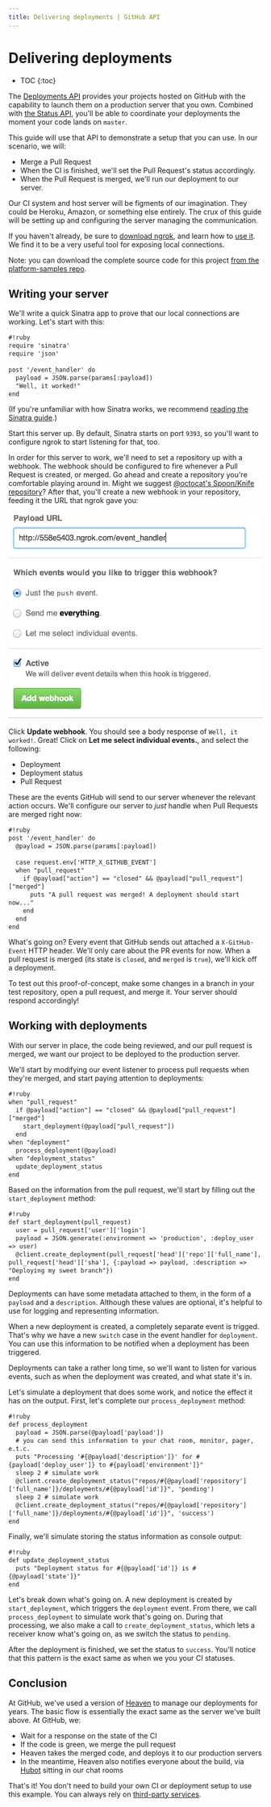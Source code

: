 ```yaml
---
title: Delivering deployments | GitHub API
---
```


# Delivering deployments

* TOC
{:toc}

The [Deployments API][deploy API] provides your projects hosted on GitHub with
the capability to launch them on a production server that you own. Combined with
[the Status API][status API], you'll be able to coordinate your deployments
the moment your code lands on `master`.

This guide will use that API to demonstrate a setup that you can use.
In our scenario, we will:

* Merge a Pull Request
* When the CI is finished, we'll set the Pull Request's status accordingly.
* When the Pull Request is merged, we'll run our deployment to our server.

Our CI system and host server will be figments of our imagination. They could be
Heroku, Amazon, or something else entirely. The crux of this guide will be setting up
and configuring the server managing the communication.

If you haven't already, be sure to [download ngrok][ngrok], and learn how
to [use it][using ngrok]. We find it to be a very useful tool for exposing local
connections.

Note: you can download the complete source code for this project
[from the platform-samples repo][platform samples].

## Writing your server

We'll write a quick Sinatra app to prove that our local connections are working.
Let's start with this:

    #!ruby
    require 'sinatra'
    require 'json'

    post '/event_handler' do
      payload = JSON.parse(params[:payload])
      "Well, it worked!"
    end


(If you're unfamiliar with how Sinatra works, we recommend [reading the Sinatra guide][Sinatra].)

Start this server up. By default, Sinatra starts on port `9393`, so you'll want
to configure ngrok to start listening for that, too.

In order for this server to work, we'll need to set a repository up with a webhook.
The webhook should be configured to fire whenever a Pull Request is created, or merged.
Go ahead and create a repository you're comfortable playing around in. Might we
suggest [@octocat's Spoon/Knife repository](https://github.com/octocat/Spoon-Knife)?
After that, you'll create a new webhook in your repository, feeding it the URL
that ngrok gave you:

![A new ngrok URL](/images/webhook_sample_url.png)

Click **Update webhook**. You should see a body response of `Well, it worked!`.
Great! Click on **Let me select individual events.**, and select the following:

* Deployment
* Deployment status
* Pull Request

These are the events GitHub will send to our server whenever the relevant action
occurs. We'll configure our server to *just* handle when Pull Requests are merged
right now:

    #!ruby
    post '/event_handler' do
      @payload = JSON.parse(params[:payload])

      case request.env['HTTP_X_GITHUB_EVENT']
      when "pull_request"
        if @payload["action"] == "closed" && @payload["pull_request"]["merged"]
          puts "A pull request was merged! A deployment should start now..."
        end
      end
    end

What's going on? Every event that GitHub sends out attached a `X-GitHub-Event`
HTTP header. We'll only care about the PR events for now. When a pull request is
merged (its state is `closed`, and `merged` is `true`), we'll kick off a deployment.

To test out this proof-of-concept, make some changes in a branch in your test
repository, open a pull request, and merge it. Your server should respond accordingly!

## Working with deployments

With our server in place, the code being reviewed, and our pull request
is merged, we want our project to be deployed to the production server.

We'll start by modifying our event listener to process pull requests when they're
merged, and start paying attention to deployments:

    #!ruby
    when "pull_request"
      if @payload["action"] == "closed" && @payload["pull_request"]["merged"]
        start_deployment(@payload["pull_request"])
      end
    when "deployment"
      process_deployment(@payload)
    when "deployment_status"
      update_deployment_status
    end

Based on the information from the pull request, we'll start by filling out the
`start_deployment` method:

    #!ruby
    def start_deployment(pull_request)
      user = pull_request['user']['login']
      payload = JSON.generate(:environment => 'production', :deploy_user => user)
      @client.create_deployment(pull_request['head']['repo']['full_name'], pull_request['head']['sha'], {:payload => payload, :description => "Deploying my sweet branch"})
    end

Deployments can have some metadata attached to them, in the form of a `payload`
and a `description`. Although these values are optional, it's helpful to use
for logging and representing information.

When a new deployment is created, a completely separate event is trigged. That's
why we have a new `switch` case in the event handler for `deployment`. You can
use this information to be notified when a deployment has been triggered.

Deployments can take a rather long time, so we'll want to listen for various events,
such as when the deployment was created, and what state it's in.

Let's simulate a deployment that does some work, and notice the effect it has on
the output. First, let's complete our `process_deployment` method:

    #!ruby
    def process_deployment
      payload = JSON.parse(@payload['payload'])
      # you can send this information to your chat room, monitor, pager, e.t.c.
      puts "Processing '#{@payload['description']}' for #{payload['deploy_user']} to #{payload['environment']}"
      sleep 2 # simulate work
      @client.create_deployment_status("repos/#{@payload['repository']['full_name']}/deployments/#{@payload['id']}", 'pending')
      sleep 2 # simulate work
      @client.create_deployment_status("repos/#{@payload['repository']['full_name']}/deployments/#{@payload['id']}", 'success')
    end

Finally, we'll simulate storing the status information as console output:

    #!ruby
    def update_deployment_status
      puts "Deployment status for #{@payload['id']} is #{@payload['state']}"
    end

Let's break down what's going on. A new deployment is created by `start_deployment`,
which triggers the `deployment` event. From there, we call `process_deployment`
to simulate work that's going on. During that processing, we also make a call to
`create_deployment_status`, which lets a receiver know what's going on, as we
switch the status to `pending`.

After the deployment is finished, we set the status to `success`. You'll notice
that this pattern is the exact same as when we you your CI statuses.

## Conclusion

At GitHub, we've used a version of [Heaven][heaven] to manage
our deployments for years. The basic flow is essentially the exact same as the
server we've built above. At GitHub, we:

* Wait for a response on the state of the CI
* If the code is green, we merge the pull request
* Heaven takes the merged code, and deploys it to our production servers
* In the meantime, Heaven also notifies everyone about the build, via [Hubot][hubot] sitting in our chat rooms

That's it! You don't need to build your own CI or deployment setup to use this example.
You can always rely on [third-party services][integrations].

[deploy API]: /v3/repos/deployments/
[status API]: /guides/building-a-ci-server
[ngrok]: https://ngrok.com/
[using ngrok]: /webhooks/configuring/#using-ngrok
[platform samples]: https://github.com/github/platform-samples/tree/master/api/ruby/delivering-deployments
[Sinatra]: http://www.sinatrarb.com/
[webhook]: /webhooks/
[octokit.rb]: https://github.com/octokit/octokit.rb
[access token]: https://help.github.com/articles/creating-an-access-token-for-command-line-use
[travis api]: https://api.travis-ci.org/docs/
[janky]: https://github.com/github/janky
[heaven]: https://github.com/atmos/heaven
[hubot]: https://github.com/github/hubot
[integrations]: https://github.com/integrations
